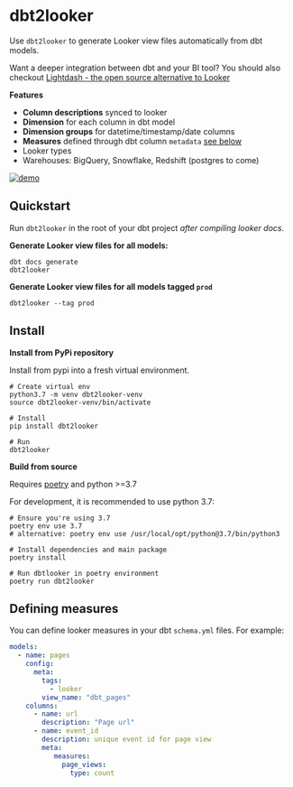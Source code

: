 # dbt2looker

Use `dbt2looker` to generate Looker view files automatically from dbt models.

Want a deeper integration between dbt and your BI tool? You should also checkout [Lightdash - the open source alternative to Looker](https://github.com/lightdash/lightdash)

**Features**

* **Column descriptions** synced to looker
* **Dimension** for each column in dbt model
* **Dimension groups** for datetime/timestamp/date columns
* **Measures** defined through dbt column `metadata` [see below](#defining-measures)
* Looker types
* Warehouses: BigQuery, Snowflake, Redshift (postgres to come)

[![demo](https://raw.githubusercontent.com/hubble-data/dbt2looker/main/docs/demo.gif)](https://asciinema.org/a/407407)

## Quickstart

Run `dbt2looker` in the root of your dbt project *after compiling looker docs*.

**Generate Looker view files for all models:**
```shell
dbt docs generate
dbt2looker
```

**Generate Looker view files for all models tagged `prod`**
```shell
dbt2looker --tag prod
```

## Install

**Install from PyPi repository**

Install from pypi into a fresh virtual environment.

```
# Create virtual env
python3.7 -m venv dbt2looker-venv
source dbt2looker-venv/bin/activate

# Install
pip install dbt2looker

# Run
dbt2looker
```

**Build from source**

Requires [poetry](https://python-poetry.org/docs/) and python >=3.7

For development, it is recommended to use python 3.7:

```
# Ensure you're using 3.7
poetry env use 3.7  
# alternative: poetry env use /usr/local/opt/python@3.7/bin/python3

# Install dependencies and main package
poetry install

# Run dbtlooker in poetry environment
poetry run dbt2looker
```

## Defining measures

You can define looker measures in your dbt `schema.yml` files. For example:

```yaml
models:
  - name: pages
    config:
      meta:
        tags:
          - looker
        view_name: "dbt_pages"
    columns:
      - name: url
        description: "Page url"
      - name: event_id
        description: unique event id for page view
        meta:
           measures:
             page_views:
               type: count
```
